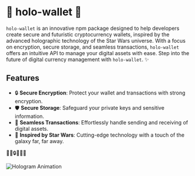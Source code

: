 # 🌌 holo-wallet 🌌

`holo-wallet` is an innovative npm package designed to help developers create secure and futuristic cryptocurrency wallets, inspired by the advanced holographic technology of the Star Wars universe. With a focus on encryption, secure storage, and seamless transactions, `holo-wallet` offers an intuitive API to manage your digital assets with ease. Step into the future of digital currency management with `holo-wallet`. ✨

## Features

- 🔒 **Secure Encryption**: Protect your wallet and transactions with strong encryption.
- 🛡️ **Secure Storage**: Safeguard your private keys and sensitive information.
- 🚀 **Seamless Transactions**: Effortlessly handle sending and receiving of digital assets.
- 🌌 **Inspired by Star Wars**: Cutting-edge technology with a touch of the galaxy far, far away.

🌟💎🔒🚀🔮🌠

![Hologram Animation](https://media.giphy.com/media/l3vR85PnGsBwu1PFK/giphy.gif)
